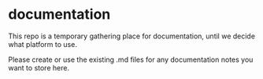 # documentation

This repo is a temporary gathering place for documentation, until we decide what platform to use.

Please create or use the existing .md files for any documentation notes you want to store here.

